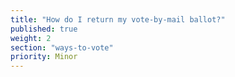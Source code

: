```yaml
---
title: "How do I return my vote-by-mail ballot?"
published: true
weight: 2
section: "ways-to-vote"
priority: Minor
---
```


